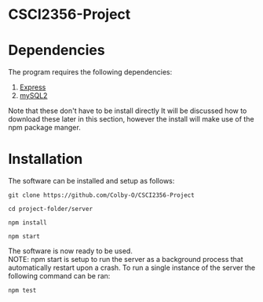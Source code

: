 # CSCI2356-Project

# Dependencies

The program requires the following dependencies:

<ol>
    <li><a href="https://www.npmjs.com/package/express">Express</a></li>
    <li><a href="https://www.npmjs.com/package/mysql2">mySQL2</a></li>
</ol>

Note that these don't have to be install directly It will be discussed how to download these later in this section, however the install will make use of the npm package manger.

# Installation

The software can be installed and setup as follows:

```
git clone https://github.com/Colby-O/CSCI2356-Project
```

```
cd project-folder/server
```

```
npm install
```

```
npm start
```

The software is now ready to be used. <br>
NOTE: npm start is setup to run the server as a background process that automatically restart upon a crash. To run a single instance of the server the following command can be ran:

```
npm test
```
